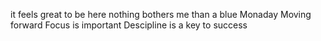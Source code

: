 it feels great to be here
nothing bothers me than a blue Monaday
Moving forward
Focus is important
Descipline is a key to success


